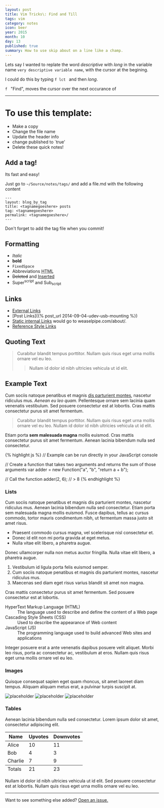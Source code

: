 ```yaml
---
layout: post
title: Vim Tricks\: Find and Till
tags: vim
category: notes
icon: beer 
year: 2015
month: 10
day: 13
published: true
summary: How to use skip about on a line like a champ.
---
```


Lets say I wanted to replate the word _descriptive_ with _long_ in the variable name ``very descriptive variable name``, with the cursor at the begining.

I could do this by typing ``f lct `` and then _long_. 

``f `` "Find", moves the cursor over the next occurance of 

----------------------------------------

To use this template:
=====================

 - Make a copy
 - Change the file name
 - Update the header info
 - change published to `true'
 - Delete these quick notes!

Add a tag!
----------

Its fast and easy!

Just go to `~/Source/notes/tags/` and add a file.md with the following content

```
---
layout: blog_by_tag
title: <tagnamegoeshere> posts
tag: <tagnamegoeshere>
permalink: <tagnamegoeshere>/
---
```

Don't forget to add the tag file when you commit!

Formatting
----------
 *  _Italic_
 *  **bold**
 *  `FixedSpace`
 *  Abbreviations <abbr title="HYPER TEXT MARKUP">HTML</abbr>
 *  <del>Deleted</del> and <ins>Inserted</ins>
 *  Super<sup>script</sup> and Sub<sub>script</sub>

Links
-----
 *  [External Links](www.google.com)
 *  [Post Links]({% post_url 2014-09-04-udev-usb-mounting %})
 *  [Static internal Links](/about/) would go to weaselpipe.com/about/.
 *  [Reference Style Links][google] 

[google]: http://www.google.com/ "This is google"

Quoting Text
------------

> Curabitur blandit tempus porttitor. 
> Nullam quis risus eget urna mollis ornare vel eu leo. 
> > Nullam id dolor id nibh ultricies vehicula ut id elit.

Example Text
------------

Cum sociis natoque penatibus et magnis <a href="#">dis parturient montes</a>, nascetur ridiculus mus. *Aenean eu leo quam.* Pellentesque ornare sem lacinia quam venenatis vestibulum. Sed posuere consectetur est at lobortis. Cras mattis consectetur purus sit amet fermentum.

> Curabitur blandit tempus porttitor. Nullam quis risus eget urna mollis ornare vel eu leo. Nullam id dolor id nibh ultricies vehicula ut id elit.

Etiam porta **sem malesuada magna** mollis euismod. Cras mattis consectetur purus sit amet fermentum. Aenean lacinia bibendum nulla sed consectetur.

{% highlight js %}
// Example can be run directly in your JavaScript console

// Create a function that takes two arguments and returns the sum of those arguments
var adder = new Function("a", "b", "return a + b");

// Call the function
adder(2, 6);
// > 8
{% endhighlight %}

### Lists

Cum sociis natoque penatibus et magnis dis parturient montes, nascetur ridiculus mus. Aenean lacinia bibendum nulla sed consectetur. Etiam porta sem malesuada magna mollis euismod. Fusce dapibus, tellus ac cursus commodo, tortor mauris condimentum nibh, ut fermentum massa justo sit amet risus.

* Praesent commodo cursus magna, vel scelerisque nisl consectetur et.
* Donec id elit non mi porta gravida at eget metus.
* Nulla vitae elit libero, a pharetra augue.

Donec ullamcorper nulla non metus auctor fringilla. Nulla vitae elit libero, a pharetra augue.

1. Vestibulum id ligula porta felis euismod semper.
2. Cum sociis natoque penatibus et magnis dis parturient montes, nascetur ridiculus mus.
3. Maecenas sed diam eget risus varius blandit sit amet non magna.

Cras mattis consectetur purus sit amet fermentum. Sed posuere consectetur est at lobortis.

<dl>
  <dt>HyperText Markup Language (HTML)</dt>
  <dd>The language used to describe and define the content of a Web page</dd>

  <dt>Cascading Style Sheets (CSS)</dt>
  <dd>Used to describe the appearance of Web content</dd>

  <dt>JavaScript (JS)</dt>
  <dd>The programming language used to build advanced Web sites and applications</dd>
</dl>

Integer posuere erat a ante venenatis dapibus posuere velit aliquet. Morbi leo risus, porta ac consectetur ac, vestibulum at eros. Nullam quis risus eget urna mollis ornare vel eu leo.

### Images

Quisque consequat sapien eget quam rhoncus, sit amet laoreet diam tempus. Aliquam aliquam metus erat, a pulvinar turpis suscipit at.

![placeholder](http://placehold.it/800x400 "Large example image")
![placeholder](http://placehold.it/400x200 "Medium example image")
![placeholder](http://placehold.it/200x200 "Small example image")

### Tables

Aenean lacinia bibendum nulla sed consectetur. Lorem ipsum dolor sit amet, consectetur adipiscing elit.

<table>
  <thead>
    <tr>
      <th>Name</th>
      <th>Upvotes</th>
      <th>Downvotes</th>
    </tr>
  </thead>
  <tfoot>
    <tr>
      <td>Totals</td>
      <td>21</td>
      <td>23</td>
    </tr>
  </tfoot>
  <tbody>
    <tr>
      <td>Alice</td>
      <td>10</td>
      <td>11</td>
    </tr>
    <tr>
      <td>Bob</td>
      <td>4</td>
      <td>3</td>
    </tr>
    <tr>
      <td>Charlie</td>
      <td>7</td>
      <td>9</td>
    </tr>
  </tbody>
</table>

Nullam id dolor id nibh ultricies vehicula ut id elit. Sed posuere consectetur est at lobortis. Nullam quis risus eget urna mollis ornare vel eu leo.

-----

Want to see something else added? <a href="https://github.com/poole/poole/issues/new">Open an issue.</a>

